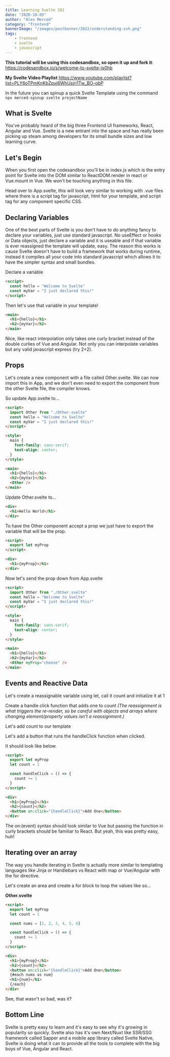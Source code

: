 ```yaml
---
title: Learning Svelte 101
date: "2020-10-05"
author: "Alex Merced"
category: "frontend"
bannerImage: "/images/postbanner/2022/understanding-ssh.png"
tags:
    - frontend
    - svelte
    - javascript
---
```


**This tutorial will be using this codesandbox, so open it up and fork it**: https://codesandbox.io/s/welcome-to-svelte-is0hb

**My Svelte Video Playlist** https://www.youtube.com/playlist?list=PLY6oTPmKnKbZpyj6WhUsjri1Tw_BO-obP

In the future you can spinup a quick Svelte Template using the command `npx merced-spinup svelte projectName`

## What is Svelte

You've probably heard of the big three Frontend UI frameworks, React, Angular and Vue. Svelte is a new entrant into the space and has really been picking up steam among developers for its small bundle sizes and low learning curve.

## Let's Begin

When you first open the codesandbox you'll be in index.js which is the entry point for Svelte into the DOM similar to ReactDOM.render in react or Vue.mount in Vue. We won't be touching anything in this file.

Head over to App.svelte, this will look very similar to working with .vue files where there is a script tag for javascript, html for your template, and script tag for any component specific CSS.

## Declaring Variables

One of the best parts of Svelte is you don't have to do anything fancy to declare your variables, just use standard javascript. No useEffect or hooks or Data objects, just declare a variable and it is useable and if that variable is ever reassigned the template will update, easy. The reason this works is cause Svelte doesn't have to build a framework that works during runtime, instead it compiles all your code into standard javascript which allows it to have the simpler syntax and small bundles.

Declare a variable

```html
<script>
  const hello = "Welcome to Svelte"
  const myVar = "I just declared this!"
</script>
```

Then let's use that variable in your template!

```html
<main>
  <h1>{hello}</h1>
  <h2>{myVar}</h2>
</main>
```

Nice, like react interpolation only takes one curly bracket instead of the double curlies of Vue and Angular. Not only you can interpolate variables but any valid javascript express (try 2+2).

## Props

Let's create a new component with a file called Other.svelte. We can now import this in App, and we don't even need to export the component from the other Svelte file, the compiler knows.

So update App.svelte to...

```html
<script>
  import Other from "./Other.svelte"
  const hello = "Welcome to Svelte"
  const myVar = "I just declared this!"
</script>

<style>
  main {
    font-family: sans-serif;
    text-align: center;
  }
</style>

<main>
  <h1>{hello}</h1>
  <h2>{myVar}</h2>
  <Other />
</main>
```

Update Other.svelte to...

```html
<div>
  <h1>Hello World</h1>
</div>
```

To have the Other component accept a prop we just have to export the variable that will be the prop.

```html
<script>
  export let myProp
</script>

<div>
  <h1>{myProp}</h1>
</div>
```

Now let's send the prop down from App.svelte

```html
<script>
  import Other from "./Other.svelte"
  const hello = "Welcome to Svelte"
  const myVar = "I just declared this!"
</script>

<style>
  main {
    font-family: sans-serif;
    text-align: center;
  }
</style>

<main>
  <h1>{hello}</h1>
  <h2>{myVar}</h2>
  <Other myProp="cheese" />
</main>
```

## Events and Reactive Data

Let's create a reassignable variable using let, call it count and initialize it at 1

Create a handle click function that adds one to count _(The reassignment is what triggers the re-render, so be careful with objects and arrays where changing element/property values isn't a reassignment.)_

Let's add count to our template

Let's add a button that runs the handleClick function when clicked.

It should look like below.

```html
<script>
  export let myProp
  let count = 1

  const handleClick = () => {
    count += 1
  }
</script>

<div>
  <h1>{myProp}</h1>
  <h2>{count}</h2>
  <button on:click="{handleClick}">Add One</button>
</div>
```

The on:(event) syntax should look similar to Vue but passing the function in curly brackets should be familiar to React. But yeah, this was pretty easy, huh!

## Iterating over an array

The way you handle iterating in Svelte is actually more similar to templating languages like Jinja or Handlebars vs React with map or Vue/Angular with the for directive.

Let's create an area and create a for block to loop the values like so...

**Other.svelte**

```html
<script>
  export let myProp
  let count = 1

  const nums = [1, 2, 3, 4, 5, 6]

  const handleClick = () => {
    count += 1
  }
</script>

<div>
  <h1>{myProp}</h1>
  <h2>{count}</h2>
  <button on:click="{handleClick}">Add One</button>
  {#each nums as num}
  <h1>{num}</h1>
  {/each}
</div>
```

See, that wasn't so bad, was it?

## Bottom Line

Svelte is pretty easy to learn and it's easy to see why it's growing in popularity so quickly. Svelte also has it's own Next/Nuxt like SSR/SSG framework called Sapper and a mobile app library called Svelte Native, Svelte is doing what it can to provide all the tools to complete with the big boys of Vue, Angular and React.
